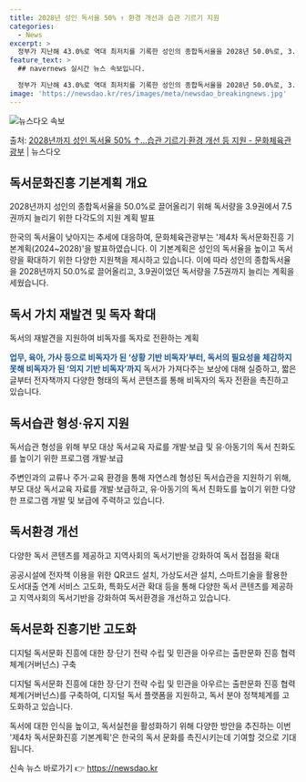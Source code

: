 ```yaml
---
title: 2028년 성인 독서율 50% ↑ 환경 개선과 습관 기르기 지원
categories:
  - News
excerpt: >
  정부가 지난해 43.0%로 역대 최저치를 기록한 성인의 종합독서율을 2028년 50.0%로, 3.9권이었던 …
feature_text: >
  ## navernews 실시간 뉴스 속보입니다.

  정부가 지난해 43.0%로 역대 최저치를 기록한 성인의 종합독서율을 2028년 50.0%로, 3.9권이었던 …
image: 'https://newsdao.kr/res/images/meta/newsdao_breakingnews.jpg'
---
```


![뉴스다오 속보](https://newsdao.kr/res/images/meta/newsdao_breakingnews.jpg)

<p>출처: <a href="https://newsdao.kr/3623" rel="dofollow">2028년까지 성인 독서율 50% ↑…습관 기르기·환경 개선 등 지원 - 문화체육관광부</a> | 뉴스다오</p>

<h2 data-ke-size="size26">독서문화진흥 기본계획 개요</h2>
<p data-ke-size="size16">2028년까지 성인의 종합독서율을 50.0%로 끌어올리기 위해 독서량을 3.9권에서 7.5권까지 늘리기 위한 다각도의 지원 계획 발표</p>

한국의 독서율이 낮아지는 추세에 대응하여, 문화체육관광부는 '제4차 독서문화진흥 기본계획(2024~2028)'을 발표하였습니다. 이 기본계획은 성인의 독서율을 높이고 독서량을 확대하기 위한 다양한 지원책을 제시하고 있습니다. 이에 따라 성인의 종합독서율을 2028년까지 50.0%로 끌어올리고, 3.9권이었던 독서량을 7.5권까지 늘리는 계획을 세웠습니다.

<h2 data-ke-size="size26">독서 가치 재발견 및 독자 확대</h2>
<p data-ke-size="size16">독서의 재발견을 지원하여 비독자를 독자로 전환하는 계획</p>

<b><span style="color: #1a5490;">업무, 육아, 가사 등으로 비독자가 된 ‘상황 기반 비독자’부터, 독서의 필요성을 체감하지 못해 비독자가 된 ‘의지 기반 비독자’까지</span></b> 독서가 가져다주는 보상에 대해 실증하고, 짧은 글부터 전자책까지 다양한 형태의 독서 콘텐츠를 통해 비독자의 독자 전환을 촉진하고 있습니다.

<h2 data-ke-size="size26">독서습관 형성·유지 지원</h2>
<p data-ke-size="size16">독서습관 형성을 위해 부모 대상 독서교육 자료를 개발·보급 및 유·아동기의 독서 친화도를 높이기 위한 프로그램 개발·보급</p>

주변인과의 교류나 주거·교육 환경을 통해 자연스레 형성된 독서습관을 지원하기 위해, 부모 대상 독서교육 자료를 개발·보급하고, 유·아동기의 독서 친화도를 높이기 위한 다양한 프로그램 개발 및 보급에 주력하고 있습니다.

<h2 data-ke-size="size26">독서환경 개선</h2>
<p data-ke-size="size16">다양한 독서 콘텐츠를 제공하고 지역사회의 독서기반을 강화하여 독서 접점을 확대</p>

공공시설에 전자책 이용을 위한 QR코드 설치, 가상도서관 설치, 스마트기술을 활용한 도서대출 연계 서비스 고도화, 특화도서관 확대 등을 통해 다양한 독서 콘텐츠를 제공하고 지역사회의 독서기반을 강화하여 독서환경을 개선하고 있습니다.

<h2 data-ke-size="size26">독서문화 진흥기반 고도화</h2>
<p data-ke-size="size16">디지털 독서문화 진흥에 대한 장·단기 전략 수립 및 민관을 아우르는 출판문화 진흥 협력체계(거버넌스) 구축</p>

디지털 독서문화 진흥에 대한 장·단기 전략 수립 및 민관을 아우르는 출판문화 진흥 협력체계(거버넌스)를 구축하여, 디지털 독서 플랫폼을 지원하고, 독서 분야 정책체계를 고도화하고 있습니다.

독서에 대한 인식을 높이고, 독서실천을 활성화하기 위해 다양한 방안을 추진하는 이번 '제4차 독서문화진흥 기본계획'은 한국의 독서 문화를 촉진시키는데 기여할 것으로 기대됩니다. 

신속 뉴스 바로가기 👉 <a href="https://newsdao.kr" rel="dofollow">https://newsdao.kr</a>


